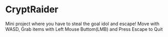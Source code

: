 # CryptRaider
 Mini project where you have to steal the goal idol and escape!
 Move with WASD, Grab items with Left Mouse Buttom(LMB) and Press Escape to Quit
